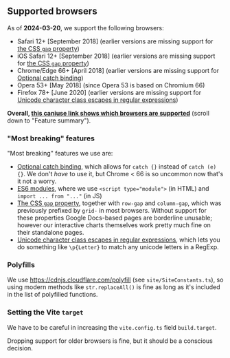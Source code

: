 ## Supported browsers

As of **2024-03-20**, we support the following browsers:

-   Safari 12+ [September 2018] (earlier versions are missing support for [the CSS `gap` property](https://caniuse.com/mdn-css_properties_gap_grid_context))
-   iOS Safari 12+ [September 2018] (earlier versions are missing support for [the CSS `gap` property](https://caniuse.com/mdn-css_properties_gap_grid_context))
-   Chrome/Edge 66+ [April 2018] (earlier versions are missing support for [Optional catch binding](https://caniuse.com/mdn-javascript_statements_try_catch_optional_catch_binding))
-   Opera 53+ [May 2018] (since Opera 53 is based on Chromium 66)
-   Firefox 78+ [June 2020] (earlier versions are missing support for [Unicode character class escapes in regular expressions](https://caniuse.com/mdn-javascript_regular_expressions_unicode_character_class_escape))

**Overall, [this caniuse link shows which browsers are supported](https://caniuse.com/mdn-css_properties_gap_grid_context,es6-module,mdn-javascript_statements_try_catch_optional_catch_binding,mdn-javascript_regular_expressions_unicode_character_class_escape)** (scroll down to "Feature summary").

### "Most breaking" features

"Most breaking" features we use are:

-   [Optional catch binding](https://caniuse.com/mdn-javascript_statements_try_catch_optional_catch_binding), which allows for `catch {}` instead of `catch (e) {}`.
    We don't _have_ to use it, but Chrome < 66 is so uncommon now that's it not a worry.
-   [ES6 modules](https://caniuse.com/es6-module), where we use `<script type="module">` (in HTML) and `import ... from "..."` (in JS)
-   [The CSS `gap` property](https://caniuse.com/mdn-css_properties_gap_grid_context), together with `row-gap` and `column-gap`, which was previously prefixed by `grid-` in most browsers. Without support for these properties Google Docs-based pages are borderline unusable; however our interactive charts themselves work pretty much fine on their standalone pages.
-   [Unicode character class escapes in regular expressions](https://caniuse.com/mdn-javascript_regular_expressions_unicode_character_class_escape), which lets you do something like `\p{Letter}` to match any unicode letters in a RegExp.

### Polyfills

We use https://cdnjs.cloudflare.com/polyfill (see `site/SiteConstants.ts`), so using modern methods like `str.replaceAll()` is fine as long as it's included in the list of polyfilled functions.

### Setting the Vite `target`

We have to be careful in increasing the `vite.config.ts` field `build.target`.

Dropping support for older browsers is fine, but it should be a conscious decision.
